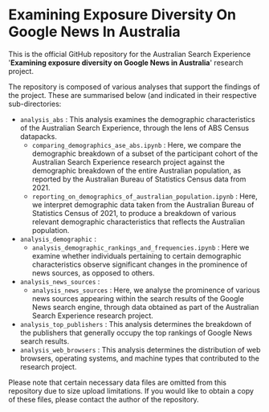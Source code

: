 # **Examining Exposure Diversity On Google News In Australia** 

This is the official GitHub repository for the Australian Search Experience '**Examining exposure diversity on Google News in Australia**' research project.

The repository is composed of various analyses that support the findings of the project. These are summarised below (and indicated in their respective sub-directories:

* `analysis_abs` : This analysis examines the demographic characteristics of the Australian Search Experience, through the lens of ABS Census datapacks.
  * `comparing_demographics_ase_abs.ipynb` : Here, we compare the demographic breakdown of a subset of the participant cohort of the Australian Search Experience research project against the demographic breakdown of the entire Australian population, as reported by the Australian Bureau of Statistics Census data from 2021.
  * `reporting_on_demographics_of_australian_population.ipynb` : Here, we interpret demographic data taken from the Australian Bureau of Statistics Census of 2021, to produce a breakdown of various relevant demographic characteristics that reflects the Australian population.
* `analysis_demographic` : 
  * `analysis_demographic_rankings_and_frequencies.ipynb` : Here we examine whether individuals pertaining to certain demographic characteristics observe significant changes in the prominence of news sources, as opposed to others.
* `analysis_news_sources` :
  * `analysis_news_sources` : Here, we analyse the prominence of various news sources appearing within the search results of the Google News search engine, through data obtained as part of the Australian Search Experience research project.
* `analysis_top_publishers` : This analysis determines the breakdown of the publishers that generally occupy the top rankings of Google News search results.
* `analysis_web_browsers` : This analysis determines the distribution of web browsers, operating systems, and machine types that contributed to the research project.

Please note that certain necessary data files are omitted from this repository due to size upload limitations. If you would like to obtain a copy of these files, please contact the author of the repository.